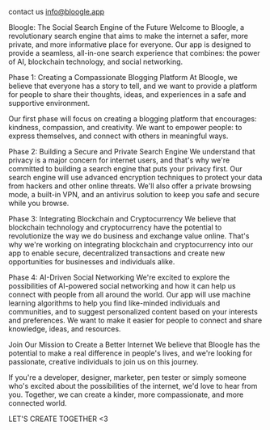 contact us info@bloogle.app

Bloogle: The Social Search Engine of the Future
Welcome to Bloogle, a revolutionary search engine that aims to make the internet a safer, 
more private, and more informative place for everyone. Our app is designed to provide a seamless, 
all-in-one search experience that combines: the power of AI, 
blockchain technology, and social networking.

Phase 1: Creating a Compassionate Blogging Platform
At Bloogle, we believe that everyone has a story to tell, 
and we want to provide a platform for people to share their thoughts, ideas, 
and experiences in a safe and supportive environment. 

Our first phase will focus on creating a blogging platform that encourages: 
kindness, 
compassion, 
and creativity. 
We want to empower people:
to express themselves, and connect 
with others in meaningful ways.

Phase 2: Building a Secure and Private Search Engine
We understand that privacy is a major concern for internet users, 
and that's why we're committed to building a search engine that puts your privacy first. 
Our search engine will use advanced encryption techniques to protect your data from hackers and other online threats. 
We'll also offer a private browsing mode, a built-in VPN, and an antivirus solution
to keep you safe and secure while you browse.

Phase 3: Integrating Blockchain and Cryptocurrency
We believe that blockchain technology and cryptocurrency have the potential to revolutionize the way we do business and exchange value online. 
That's why we're working on integrating blockchain and cryptocurrency into our app to enable secure,
decentralized transactions and create new opportunities for businesses and individuals alike.

Phase 4: AI-Driven Social Networking
We're excited to explore the possibilities of AI-powered social networking and how it can help us connect with people from all around the world. Our app will use machine learning algorithms to help you find like-minded individuals and communities, and to suggest personalized content based on your interests and preferences. We want to make it easier for people to connect and share knowledge, ideas, and resources.

Join Our Mission to Create a Better Internet
We believe that Bloogle has the potential to make a real difference in people's lives,
and we're looking for passionate, creative individuals to join us on this journey. 

If you're a developer, designer, marketer, pen tester
or simply someone who's excited about the possibilities of the internet, we'd love to hear from you. 
Together, we can create a kinder, more compassionate, and more connected world.

LET'S CREATE TOGETHER <3
